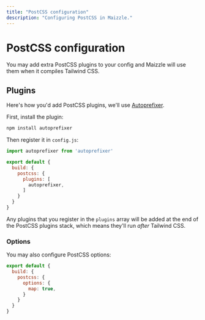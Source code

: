 ```yaml
---
title: "PostCSS configuration"
description: "Configuring PostCSS in Maizzle."
---
```


# PostCSS configuration

You may add extra PostCSS plugins to your config and Maizzle will use them when it compiles Tailwind CSS.

## Plugins

Here's how you'd add PostCSS plugins, we'll use [Autoprefixer](https://github.com/postcss/autoprefixer).

First, install the plugin:

```sh
npm install autoprefixer
```

Then register it in `config.js`:

```js [config.js]
import autoprefixer from 'autoprefixer'

export default {
  build: {
    postcss: {
      plugins: [
        autoprefixer,
      ]
    }
  }
}
```

Any plugins that you register in the `plugins` array will be added at the end of the PostCSS plugins stack, which means they'll run _after_ Tailwind CSS.

### Options

You may also configure PostCSS options:

```js [config.js]
export default {
  build: {
    postcss: {
      options: {
        map: true,
      }
    }
  }
}
```
